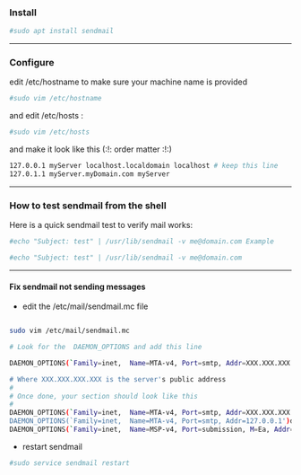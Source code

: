 

### Install

```bash
#sudo apt install sendmail
```

-----

### Configure

edit /etc/hostname to make sure your machine name is provided

```bash
#sudo vim /etc/hostname
```


and edit /etc/hosts :

```bash
#sudo vim /etc/hosts
```

and make it look like this (:!: order matter :!:)

```bash
127.0.0.1 myServer localhost.localdomain localhost # keep this line
127.0.1.1 myServer.myDomain.com myServer 
```

------

### How to test sendmail from the shell

Here is a quick sendmail test to verify mail works:

```bash
#echo "Subject: test" | /usr/lib/sendmail -v me@domain.com Example

#echo "Subject: test" | /usr/lib/sendmail -v me@domain.com
```

-----

#### Fix sendmail not sending messages

  * edit the /etc/mail/sendmail.mc file

```bash

sudo vim /etc/mail/sendmail.mc

# Look for the  DAEMON_OPTIONS and add this line

DAEMON_OPTIONS(`Family=inet,  Name=MTA-v4, Port=smtp, Addr=XXX.XXX.XXX.XXX')dnl

# Where XXX.XXX.XXX.XXX is the server's public address
#
# Once done, your section should look like this
#
DAEMON_OPTIONS(`Family=inet,  Name=MTA-v4, Port=smtp, Addr=XXX.XXX.XXX.XXX')dnl
DAEMON_OPTIONS(`Family=inet,  Name=MTA-v4, Port=smtp, Addr=127.0.0.1')dnl
DAEMON_OPTIONS(`Family=inet,  Name=MSP-v4, Port=submission, M=Ea, Addr=127.0.0.1')dnl
```

  * restart sendmail

```bash
#sudo service sendmail restart
```
